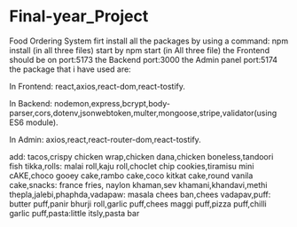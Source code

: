 # Final-year_Project
Food Ordering System
firt install all the packages by using a command: npm install (in all three files)
start by npm start (in All three file)
the Frontend should be on port:5173
the Backend port:3000
the Admin panel port:5174
the package that i have used are:

In Frontend:
react,axios,react-dom,react-tostify.

In Backend:
nodemon,express,bcrypt,body-parser,cors,dotenv,jsonwebtoken,multer,mongoose,stripe,validator(using ES6 module).

In Admin:
axios,react,react-router-dom,react-tostify.


add: tacos,crispy chicken wrap,chicken dana,chicken boneless,tandoori fish tikka,rolls: malai roll,kaju roll,choclet chip cookies,tiramisu mini cAKE,choco gooey cake,rambo cake,coco kitkat cake,round vanila cake,snacks: france fries, naylon khaman,sev khamani,khandavi,methi thepla,jalebi,phaphda,vadapaw: masala chees ban,chees vadapav,puff: butter puff,panir bhurji roll,garlic puff,chees maggi puff,pizza puff,chilli garlic puff,pasta:little itsly,pasta bar    